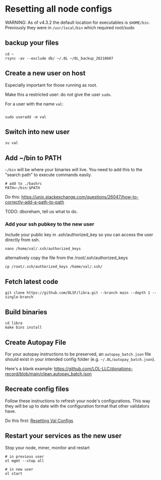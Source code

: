 # Resetting all node configs

WARNING: As of v4.3.2 the default location for executables is `$HOME/bin`. Previously they were in `/usr/local/bin` which required root/sudo


## backup your files

```
cd ~
rsync -av --exclude db/ ~/.0L ~/0L_backup_20210607

```

## Create a new user on host

Especially important for those running as root.

Make this a restricted user: do not give the user `sudo`. 

For a user with the name `val`:
```

sudo useradd -m val

```

##  Switch into new user

```
su val
```

## Add ~/bin to PATH

`~/bin` will be where your binaries will live. You need to add this to the "search path" to execute commands easily.

```
# add to ./bashrc
PATH=~/bin:$PATH
```

Do this: https://unix.stackexchange.com/questions/26047/how-to-correctly-add-a-path-to-path


TODO: dboreham, tell us what to do.


### Add your ssh pubkey to the new user

Include your public key in .ssh/authorized_key so you can access the user directly from ssh.

```
nano /home/val/.ssh/authorized_keys
```

alternatively copy the file from the /root/.ssh/authorized_keys

```
cp /root/.ssh/authorized_keys /home/val/.ssh/

```


## Fetch latest code

```
git clone https://github.com/OLSF/libra.git --branch main --depth 1 --single-branch
```

##  Build binaries
```
cd libra
make bins install
```

## Create Autopay File

For your autopay instructions to be preserved, an `autopay_batch.json` file should exist in your intended config folder (e.g. `~/.0L/autopay_batch.json`).

Here's a blank example: https://github.com/LOL-LLC/donations-record/blob/main/clean.autopay_batch.json

## Recreate config files

Follow these instructions to refresh your node's configurations. This way they will be up to date with the configuration format that other validators have.

Do this first: [Resetting Val Configs](resetting_val_configs.md)


## Restart your services as the new user

Stop your node, miner, monitor and restart

```
# in previous user
ol mgmt --stop all

# in new user
ol start
```
